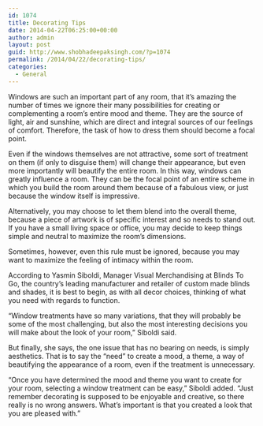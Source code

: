 ```yaml
---
id: 1074
title: Decorating Tips
date: 2014-04-22T06:25:00+00:00
author: admin
layout: post
guid: http://www.shobhadeepaksingh.com/?p=1074
permalink: /2014/04/22/decorating-tips/
categories:
  - General
---
```

Windows are such an important part of any room, that it&#8217;s amazing the number of times we ignore their many possibilities for creating or complementing a room&#8217;s entire mood and theme. They are the source of light, air and sunshine, which are direct and integral sources of our feelings of comfort. Therefore, the task of how to dress them should become a focal point.

Even if the windows themselves are not attractive, some sort of treatment on them (if only to disguise them) will change their appearance, but even more importantly will beautify the entire room. In this way, windows can greatly influence a room. They can be the focal point of an entire scheme in which you build the room around them because of a fabulous view, or just because the window itself is impressive.

Alternatively, you may choose to let them blend into the overall theme, because a piece of artwork is of specific interest and so needs to stand out. If you have a small living space or office, you may decide to keep things simple and neutral to maximize the room&#8217;s dimensions.

Sometimes, however, even this rule must be ignored, because you may want to maximize the feeling of intimacy within the room.

According to Yasmin Siboldi, Manager Visual Merchandising at Blinds To Go, the country&#8217;s leading manufacturer and retailer of custom made blinds and shades, it is best to begin, as with all decor choices, thinking of what you need with regards to function.

&#8220;Window treatments have so many variations, that they will probably be some of the most challenging, but also the most interesting decisions you will make about the look of your room,&#8221; Siboldi said.

But finally, she says, the one issue that has no bearing on needs, is simply aesthetics. That is to say the &#8220;need&#8221; to create a mood, a theme, a way of beautifying the appearance of a room, even if the treatment is unnecessary.

&#8220;Once you have determined the mood and theme you want to create for your room, selecting a window treatment can be easy,&#8221; Siboldi added. &#8220;Just remember decorating is supposed to be enjoyable and creative, so there really is no wrong answers. What&#8217;s important is that you created a look that you are pleased with.&#8221;
